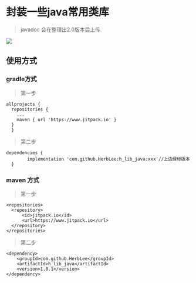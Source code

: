 # 封装一些java常用类库

> javadoc 会在整理出2.0版本后上传

[![](https://www.jitpack.io/v/HerbLee/h_lib_java.svg)](https://www.jitpack.io/#HerbLee/h_lib_java)


## 使用方式

### gradle方式

> 第一步

    allprojects {
      repositories {
        ...
        maven { url 'https://www.jitpack.io' }
      }
	  }
    
> 第二步
  
    dependencies {
	        implementation 'com.github.HerbLee:h_lib_java:xxx'//上边绿标版本
	  }
    
    
### maven 方式
  
> 第一步
 
    <repositories>
      <repository>
          <id>jitpack.io</id>
          <url>https://www.jitpack.io</url>
      </repository>
    </repositories>
    
> 第二步


    <dependency>
        <groupId>com.github.HerbLee</groupId>
        <artifactId>h_lib_java</artifactId>
        <version>1.0.1</version>
    </dependency>
    
    

